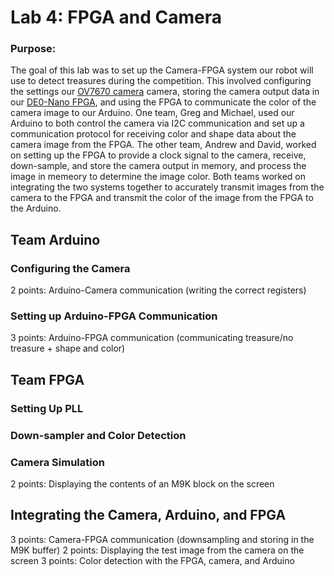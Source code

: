 # Lab 4: FPGA and Camera

### Purpose:

The goal of this lab was to set up the Camera-FPGA system our robot will use to detect treasures during the competition. This involved configuring the settings our [OV7670 camera](https://www.voti.nl/docs/OV7670.pdf) camera, storing the camera output data in our [DE0-Nano FPGA](http://www.ti.com/lit/ug/tidu737/tidu737.pdf), and using the FPGA to communicate the color of the camera image to our Arduino. One team, Greg and Michael, used our Arduino to both control the camera via I2C communication and set up a communication protocol for receiving color and shape data about the camera image from the FPGA. The other team, Andrew and David, worked on setting up the FPGA to provide a clock signal to the camera, receive, down-sample, and store the camera output in memory, and process the image in memeory to determine the image color. Both teams worked on integrating the two systems together to accurately transmit images from the camera to the FPGA and transmit the color of the image from the FPGA to the Arduino. 

## Team Arduino
### Configuring the Camera
2 points: Arduino-Camera communication (writing the correct registers)

### Setting up Arduino-FPGA Communication
3 points: Arduino-FPGA communication (communicating treasure/no treasure + shape and color)

## Team FPGA

### Setting Up PLL

### Down-sampler and Color Detection

### Camera Simulation
2 points: Displaying the contents of an M9K block on the screen

## Integrating the Camera, Arduino, and FPGA
3 points: Camera-FPGA communication (downsampling and storing in the M9K buffer)
2 points: Displaying the test image from the camera on the screen
3 points: Color detection with the FPGA, camera, and Arduino
